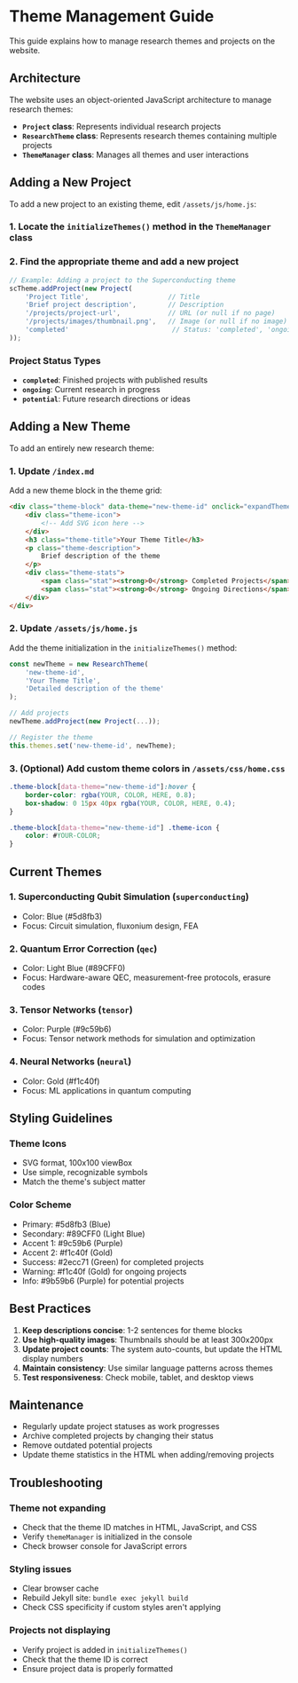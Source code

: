 # Theme Management Guide

This guide explains how to manage research themes and projects on the website.

## Architecture

The website uses an object-oriented JavaScript architecture to manage research themes:

- **`Project` class**: Represents individual research projects
- **`ResearchTheme` class**: Represents research themes containing multiple projects
- **`ThemeManager` class**: Manages all themes and user interactions

## Adding a New Project

To add a new project to an existing theme, edit `/assets/js/home.js`:

### 1. Locate the `initializeThemes()` method in the `ThemeManager` class

### 2. Find the appropriate theme and add a new project

```javascript
// Example: Adding a project to the Superconducting theme
scTheme.addProject(new Project(
    'Project Title',                    // Title
    'Brief project description',        // Description
    '/projects/project-url',            // URL (or null if no page)
    '/projects/images/thumbnail.png',   // Image (or null if no image)
    'completed'                          // Status: 'completed', 'ongoing', or 'potential'
));
```

### Project Status Types

- **`completed`**: Finished projects with published results
- **`ongoing`**: Current research in progress
- **`potential`**: Future research directions or ideas

## Adding a New Theme

To add an entirely new research theme:

### 1. Update `/index.md`

Add a new theme block in the theme grid:

```html
<div class="theme-block" data-theme="new-theme-id" onclick="expandTheme('new-theme-id')">
    <div class="theme-icon">
        <!-- Add SVG icon here -->
    </div>
    <h3 class="theme-title">Your Theme Title</h3>
    <p class="theme-description">
        Brief description of the theme
    </p>
    <div class="theme-stats">
        <span class="stat"><strong>0</strong> Completed Projects</span>
        <span class="stat"><strong>0</strong> Ongoing Directions</span>
    </div>
</div>
```

### 2. Update `/assets/js/home.js`

Add the theme initialization in the `initializeThemes()` method:

```javascript
const newTheme = new ResearchTheme(
    'new-theme-id',
    'Your Theme Title',
    'Detailed description of the theme'
);

// Add projects
newTheme.addProject(new Project(...));

// Register the theme
this.themes.set('new-theme-id', newTheme);
```

### 3. (Optional) Add custom theme colors in `/assets/css/home.css`

```css
.theme-block[data-theme="new-theme-id"]:hover {
    border-color: rgba(YOUR, COLOR, HERE, 0.8);
    box-shadow: 0 15px 40px rgba(YOUR, COLOR, HERE, 0.4);
}

.theme-block[data-theme="new-theme-id"] .theme-icon {
    color: #YOUR-COLOR;
}
```

## Current Themes

### 1. Superconducting Qubit Simulation (`superconducting`)
- Color: Blue (#5d8fb3)
- Focus: Circuit simulation, fluxonium design, FEA

### 2. Quantum Error Correction (`qec`)
- Color: Light Blue (#89CFF0)
- Focus: Hardware-aware QEC, measurement-free protocols, erasure codes

### 3. Tensor Networks (`tensor`)
- Color: Purple (#9c59b6)
- Focus: Tensor network methods for simulation and optimization

### 4. Neural Networks (`neural`)
- Color: Gold (#f1c40f)
- Focus: ML applications in quantum computing

## Styling Guidelines

### Theme Icons
- SVG format, 100x100 viewBox
- Use simple, recognizable symbols
- Match the theme's subject matter

### Color Scheme
- Primary: #5d8fb3 (Blue)
- Secondary: #89CFF0 (Light Blue)
- Accent 1: #9c59b6 (Purple)
- Accent 2: #f1c40f (Gold)
- Success: #2ecc71 (Green) for completed projects
- Warning: #f1c40f (Gold) for ongoing projects
- Info: #9b59b6 (Purple) for potential projects

## Best Practices

1. **Keep descriptions concise**: 1-2 sentences for theme blocks
2. **Use high-quality images**: Thumbnails should be at least 300x200px
3. **Update project counts**: The system auto-counts, but update the HTML display numbers
4. **Maintain consistency**: Use similar language patterns across themes
5. **Test responsiveness**: Check mobile, tablet, and desktop views

## Maintenance

- Regularly update project statuses as work progresses
- Archive completed projects by changing their status
- Remove outdated potential projects
- Update theme statistics in the HTML when adding/removing projects

## Troubleshooting

### Theme not expanding
- Check that the theme ID matches in HTML, JavaScript, and CSS
- Verify `themeManager` is initialized in the console
- Check browser console for JavaScript errors

### Styling issues
- Clear browser cache
- Rebuild Jekyll site: `bundle exec jekyll build`
- Check CSS specificity if custom styles aren't applying

### Projects not displaying
- Verify project is added in `initializeThemes()`
- Check that the theme ID is correct
- Ensure project data is properly formatted


